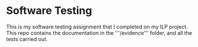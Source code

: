 # Software Testing
This is my software testing assignment that I completed on my ILP project. This repo contains the documentation in the '''/evidence''' folder, and all the tests carried out. 


